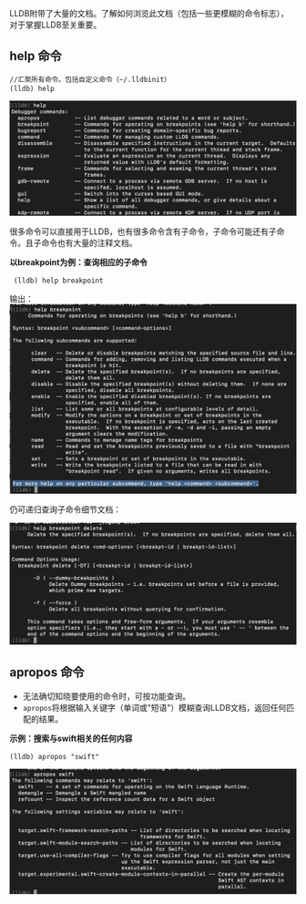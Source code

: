LLDB附带了大量的文档。了解如何浏览此文档（包括一些更模糊的命令标志），对于掌握LLDB至关重要。

## help 命令


```
//汇聚所有命令。包括自定义命令（~/.lldbinit）
(lldb) help
```

![img](imgs/2/000.png)

很多命令可以直接用于LLDB，也有很多命令含有子命令，子命令可能还有子命令。且子命令也有大量的注释文档。

**以breakpoint为例：查询相应的子命令**

```
 (lldb) help breakpoint
```

输出：
![img](imgs/2/001.png)

仍可递归查询子命令细节文档：

![img](imgs/2/002.png)


## apropos 命令


* 无法确切知晓要使用的命令时，可按功能查询。
* `apropos`将根据输入关键字（单词或"短语"）模糊查询LLDB文档，返回任何匹配的结果。

**示例：搜索与swift相关的任何内容**

```
(lldb) apropos "swift"
```


![img](imgs/2/003.png)